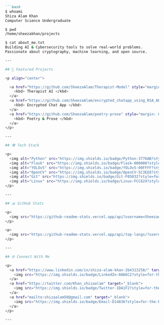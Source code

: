 
````markdown
```bash
$ whoami
Shiza Alam Khan
Computer Science Undergraduate 

$ pwd
/home/sheezakhan/projects

$ cat about_me.txt
Building AI & Cybersecurity tools to solve real-world problems.
Passionate about cryptography, machine learning, and open source.

---

## 🚀 Featured Projects

<p align="center">

  <a href="https://github.com/SheezaAlam/Therapist-Model" style="margin: 0 10px;">
    <kbd> Therapist AI </kbd>
  </a>
  <a href="https://github.com/SheezaAlam/encrypted_chatapp_using_RSA_AES_Python" style="margin: 0 10px;">
    <kbd> Encrypted Chat App </kbd>
  </a>
  <a href="https://github.com/SheezaAlam/poetry-prose" style="margin: 0 10px;">
    <kbd> Poetry & Prose </kbd>
  </a>
</p>

---

## 🛠️ Tech Stack

<p>
  <img alt="Python" src="https://img.shields.io/badge/Python-3776AB?style=for-the-badge&logo=python&logoColor=white" />
  <img alt="Flask" src="https://img.shields.io/badge/Flask-000000?style=for-the-badge&logo=flask&logoColor=white" />
  <img alt="YOLOv5" src="https://img.shields.io/badge/YOLOv5-00FFFF?style=for-the-badge&logo=opencv&logoColor=black" />
  <img alt="OpenCV" src="https://img.shields.io/badge/OpenCV-5C3EE8?style=for-the-badge&logo=opencv&logoColor=white" />
  <img alt="Git" src="https://img.shields.io/badge/Git-F05032?style=for-the-badge&logo=git&logoColor=white" />
  <img alt="Linux" src="https://img.shields.io/badge/Linux-FCC624?style=for-the-badge&logo=linux&logoColor=black" />
</p>

---

## 📊 GitHub Stats

<p>
  <img src="https://github-readme-stats.vercel.app/api?username=SheezaAlam&show_icons=true&theme=radical" alt="GitHub Stats" />
</p>

<p>
  <img src="https://github-readme-stats.vercel.app/api/top-langs/?username=SheezaAlam&layout=compact&theme=radical" alt="Top Languages" />
</p>

---

## 🌐 Connect With Me

<p>
  <a href="https://www.linkedin.com/in/shiza-alam-khan-2b4313258/" target="_blank">
    <img src="https://img.shields.io/badge/LinkedIn-0A66C2?style=for-the-badge&logo=linkedin&logoColor=white" alt="LinkedIn" />
  </a>
  <a href="https://twitter.com/Khan_shizaalam" target="_blank">
    <img src="https://img.shields.io/badge/Twitter-1DA1F2?style=for-the-badge&logo=twitter&logoColor=white" alt="Twitter" />
  </a>
  <a href="mailto:shizaalam50@gmail.com" target="_blank">
    <img src="https://img.shields.io/badge/Email-D14836?style=for-the-badge&logo=gmail&logoColor=white" alt="Email" />
  </a>
</p>

---

